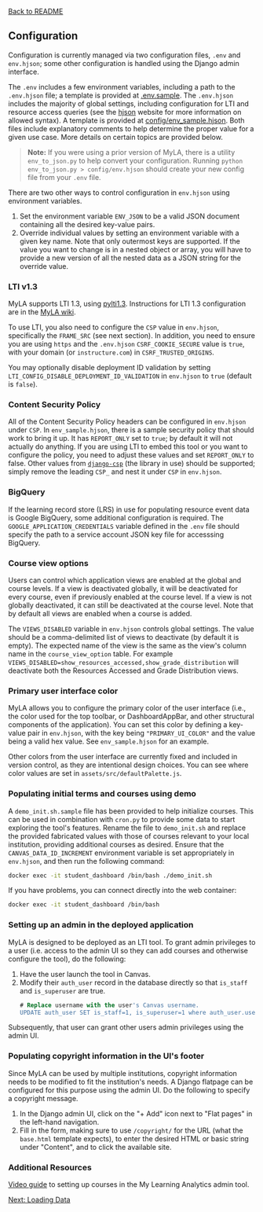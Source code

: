 [Back to README](../README.md)

## Configuration

Configuration is currently managed via two configuration files, `.env` and `env.hjson`;
some other configuration is handled using the Django admin interface.

The `.env` includes a few environment variables, including a path to the `.env.hjson` file;
a template is provided at [.env.sample](../.env.sample).
The `.env.hjson` includes the majority of global settings, including configuration for LTI and resource access queries
(see the [hjson](https://hjson.github.io/) website for more information on allowed syntax).
A template is provided at [config/env_sample.hjson](../config/env_sample.hjson).
Both files include explanatory comments to help determine the proper value for a given use case.
More details on certain topics are provided below.

> **Note:** If you were using a prior version of MyLA, there is a utility `env_to_json.py` to help convert your configuration.
> Running `python env_to_json.py > config/env.hjson` should create your new config file from your `.env` file.

There are two other ways to control configuration in `env.hjson` using environment variables.
1. Set the environment variable `ENV_JSON` to be a valid JSON document
containing all the desired key-value pairs.
2. Override individual values by setting an environment variable with a given key name.
Note that only outermost keys are supported.
If the value you want to change is in a nested object or array,
you will have to provide a new version of all the nested data as a JSON string for the override value.

### LTI v1.3

MyLA supports LTI 1.3, using [pylti1.3](https://github.com/dmitry-viskov/pylti1.3).
Instructions for LTI 1.3 configuration are in the
[MyLA wiki](https://github.com/tl-its-umich-edu/my-learning-analytics/wiki/Dev%7CDeploy:-Configuration-for-LTI-1.3).

To use LTI, you also need to configure the `CSP` value in `env.hjson`, specifically the `FRAME_SRC` (see next section).
In addition, you need to ensure you are using `https` and the `.env.hjson` `CSRF_COOKIE_SECURE` value is `true`,
with your domain (or `instructure.com`) in `CSRF_TRUSTED_ORIGINS`.

You may optionally disable deployment ID validation by setting `LTI_CONFIG_DISABLE_DEPLOYMENT_ID_VALIDATION` in `env.hjson`
to `true` (default is `false`).

### Content Security Policy

All of the Content Security Policy headers can be configured in `env.hjson` under `CSP`.
In `env_sample.hjson`, there is a sample security policy that should work to bring it up.
It has `REPORT_ONLY` set to `true`; by default it will not actually do anything.
If you are using LTI to embed this tool or you want to configure the policy,
you need to adjust these values and set `REPORT_ONLY` to false.
Other values from [`django-csp`](https://django-csp-test.readthedocs.io/en/latest/configuration.html)
(the library in use) should be supported; simply remove the leading `CSP_` and nest it under `CSP` in `env.hjson`.

### BigQuery

If the learning record store (LRS) in use for populating resource event data is Google BigQuery,
some additional configuration is required.
The `GOOGLE_APPLICATION_CREDENTIALS` variable defined in the `.env` file
should specify the path to a service account JSON key file for accesssing BigQuery.

### Course view options

Users can control which application views are enabled at the global and course levels.
If a view is deactivated globally, it will be deactivated for every course, even if previously enabled at the course level.
If a view is not globally deactivated, it can still be deactivated at the course level.
Note that by default all views are enabled when a course is added.

The `VIEWS_DISABLED` variable in `env.hjson` controls global settings.
The value should be a comma-delimited list of views to deactivate (by default it is empty).
The expected name of the view is the same as the view's column name in the `course_view_option` table.
For example `VIEWS_DISABLED=show_resources_accessed,show_grade_distribution` will deactivate both
the Resources Accessed and Grade Distribution views.

### Primary user interface color

MyLA allows you to configure the primary color of the user interface
(i.e., the color used for the top toolbar, or DashboardAppBar, and other structural components of the application).
You can set this color by defining a key-value pair in `env.hjson`,
with the key being `"PRIMARY_UI_COLOR"` and the value being a valid hex value. See `env_sample.hjson` for an example.

Other colors from the user interface are currently fixed and included in version control,
as they are intentional design choices. You can see where color values are set in `assets/src/defaultPalette.js`.

### Populating initial terms and courses using demo

A `demo_init.sh.sample` file has been provided to help initialize courses.
This can be used in combination with `cron.py` to provide some data to start exploring the tool's features.
Rename the file to `demo_init.sh` and replace the provided fabricated values with
those of courses relevant to your local institution, providing additional courses as desired.
Ensure that the `CANVAS_DATA_ID_INCREMENT` environment variable is set appropriately in `env.hjson`,
and then run the following command:

```sh
docker exec -it student_dashboard /bin/bash ./demo_init.sh
```

If you have problems, you can connect directly into the web container:

```sh
docker exec -it student_dashboard /bin/bash
```

### Setting up an admin in the deployed application

MyLA is designed to be deployed as an LTI tool. To grant admin privileges to a user
(i.e. access to the admin UI so they can add courses and otherwise configure the tool),
do the following:

1. Have the user launch the tool in Canvas.
1. Modify their `auth_user` record in the database directly so that `is_staff` and `is_superuser` are true.
    ```sql
    # Replace username with the user's Canvas username.
    UPDATE auth_user SET is_staff=1, is_superuser=1 where auth_user.username='username';
    ```

Subsequently, that user can grant other users admin privileges using the admin UI.

### Populating copyright information in the UI's footer

Since MyLA can be used by multiple institutions, copyright information needs to be modified to fit the institution's needs.
A Django flatpage can be configured for this purpose using the admin UI.
Do the following to specify a copyright message.

1. In the Django admin UI, click on the "+ Add" icon next to "Flat pages" in the left-hand navigation.
1. Fill in the form, making sure to use `/copyright/` for the URL (what the `base.html` template expects),
to enter the desired HTML or basic string under "Content", and to click the available site.

### Additional Resources
[Video guide](https://www.youtube.com/watch?v=CSQmQtLe594&feature=youtu.be)
to setting up courses in the My Learning Analytics admin tool.

[Next: Loading Data](../docs/loading_data.md)
